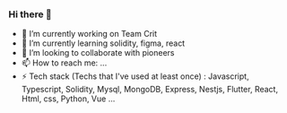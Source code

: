 ### Hi there 👋

- 🔭 I’m currently working on Team Crit
- 🌱 I’m currently learning solidity, figma, react
- 👯 I’m looking to collaborate with pioneers
- 📫 How to reach me: ...
- ⚡ Tech stack (Techs that I've used at least once) : Javascript, Typescript, Solidity, Mysql, MongoDB, Express, Nestjs, Flutter, React, Html, css, Python, Vue ...

